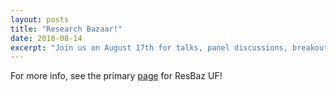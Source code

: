 ```yaml
---
layout: posts
title: "Research Bazaar!"
date: 2018-08-14
excerpt: "Join us on August 17th for talks, panel discussions, breakout sessions, and more!"
---
```


For more info, see the primary [page](https://uf-carpentry.github.io/resbaz2018/gainesville/) for ResBaz UF!
